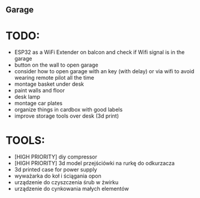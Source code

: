 Garage
------

TODO:
=====
- ESP32 as a WiFi Extender on balcon and check if Wifi signal is in the garage
- button on the wall to open garage
- consider how to open garage with an key (with delay) or via wifi to avoid wearing remote pilot all the time
- montage basket under desk
- paint walls and floor
- desk lamp
- montage car plates
- organize things in cardbox with good labels
- improve storage tools over desk (3d print)

TOOLS:
======
- [HIGH PRIORITY] diy compressor
- [HIGH PRIORITY] 3d model przejściówki na rurkę do odkurzacza
- 3d printed case for power supply
- wyważarka do koł i ściągania opon
- urządzenie do czyszczenia śrub w żwirku
- urządzenie do cynkowania małych elementów

